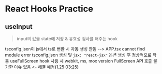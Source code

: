 # React Hooks Practice

## useInput

> input의 값을 state에 저장 & 유효성 검사를 해주는 hook


tsconfig.json이 js에서 ts로 변환 시 자동 생성 안됨 --> APP.tsx cannot find module error
tsconfig.json 생성 및 `jsx: "react-jsx"` 옵션 생성 후 정상적으로 작동
useFullScreen hook 사용 시 webkit, ms, mox version FullScreen API 호출 불가한 이슈 있음 <- 해결 예정(1.25 03:25)
